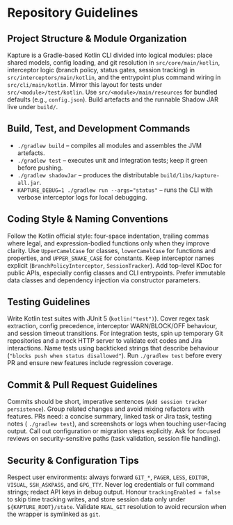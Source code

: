 # Repository Guidelines

## Project Structure & Module Organization

Kapture is a Gradle-based Kotlin CLI divided into logical modules: place shared models, config loading, and git
resolution in `src/core/main/kotlin`, interceptor logic (branch policy, status gates, session tracking) in
`src/interceptors/main/kotlin`, and the entrypoint plus command wiring in `src/cli/main/kotlin`. Mirror this layout for
tests under `src/<module>/test/kotlin`. Use `src/<module>/main/resources` for bundled defaults (e.g., `config.json`).
Build artefacts and the runnable Shadow JAR live under `build/`.

## Build, Test, and Development Commands

- `./gradlew build` – compiles all modules and assembles the JVM artefacts.
- `./gradlew test` – executes unit and integration tests; keep it green before pushing.
- `./gradlew shadowJar` – produces the distributable `build/libs/kapture-all.jar`.
- `KAPTURE_DEBUG=1 ./gradlew run --args="status"` – runs the CLI with verbose interceptor logs for local debugging.

## Coding Style & Naming Conventions

Follow the Kotlin official style: four-space indentation, trailing commas where legal, and expression-bodied functions
only when they improve clarity. Use `UpperCamelCase` for classes, `lowerCamelCase` for functions and properties, and
`UPPER_SNAKE_CASE` for constants. Keep interceptor names explicit (`BranchPolicyInterceptor`, `SessionTracker`). Add
top-level KDoc for public APIs, especially config classes and CLI entrypoints. Prefer immutable data classes and
dependency injection via constructor parameters.

## Testing Guidelines

Write Kotlin test suites with JUnit 5 (`kotlin("test")`). Cover regex task extraction, config precedence, interceptor
WARN/BLOCK/OFF behaviour, and session timeout transitions. For integration tests, spin up temporary Git repositories and
a mock HTTP server to validate exit codes and Jira interactions. Name tests using backticked strings that describe
behaviour (`"blocks push when status disallowed"`). Run `./gradlew test` before every PR and ensure new features include
regression coverage.

## Commit & Pull Request Guidelines

Commits should be short, imperative sentences (`Add session tracker persistence`). Group related changes and avoid
mixing refactors with features. PRs need: a concise summary, linked task or Jira task, testing notes (
`./gradlew test`), and screenshots or logs when touching user-facing output. Call out configuration or migration steps
explicitly. Ask for focused reviews on security-sensitive paths (task validation, session file handling).

## Security & Configuration Tips

Respect user environments: always forward `GIT_*`, `PAGER`, `LESS`, `EDITOR`, `VISUAL`, `SSH_ASKPASS`, and `GPG_TTY`.
Never log credentials or full command strings; redact API keys in debug output. Honour `trackingEnabled = false` to skip
time tracking writes, and store session data only under `${KAPTURE_ROOT}/state`. Validate `REAL_GIT` resolution
to avoid recursion when the wrapper is symlinked as `git`.
